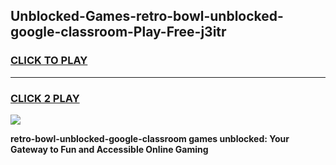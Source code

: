 
## Unblocked-Games-retro-bowl-unblocked-google-classroom-Play-Free-j3itr
<h3>
<a href="https://premium76.site?title=retro-bowl-unblocked-google-classroom&ref=10A">CLICK TO PLAY</a></h3>
<hr>

<h3>
<a href="https://premium76.site?title=retro-bowl-unblocked-google-classroom&ref=10A">CLICK 2 PLAY</a>
  
</h3>

<a href="https://premium76.site?title=retro-bowl-unblocked-google-classroom&ref=10A"><img src="https://clearcache.store/games.png"></a>


**retro-bowl-unblocked-google-classroom games unblocked: Your Gateway to Fun and Accessible Online Gaming**

